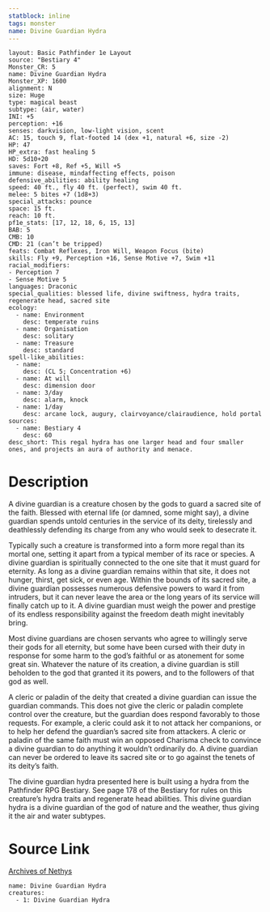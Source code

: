 ```yaml
---
statblock: inline
tags: monster
name: Divine Guardian Hydra
---
```

```statblock
layout: Basic Pathfinder 1e Layout
source: "Bestiary 4"
Monster_CR: 5
name: Divine Guardian Hydra
Monster_XP: 1600
alignment: N
size: Huge
type: magical beast
subtype: (air, water)
INI: +5
perception: +16
senses: darkvision, low-light vision, scent
AC: 15, touch 9, flat-footed 14 (dex +1, natural +6, size -2)
HP: 47
HP_extra: fast healing 5
HD: 5d10+20
saves: Fort +8, Ref +5, Will +5
immune: disease, mindaffecting effects, poison
defensive_abilities: ability healing
speed: 40 ft., fly 40 ft. (perfect), swim 40 ft.
melee: 5 bites +7 (1d8+3)
special_attacks: pounce
space: 15 ft.
reach: 10 ft.
pf1e_stats: [17, 12, 18, 6, 15, 13]
BAB: 5
CMB: 10
CMD: 21 (can’t be tripped)
feats: Combat Reflexes, Iron Will, Weapon Focus (bite)
skills: Fly +9, Perception +16, Sense Motive +7, Swim +11
racial_modifiers:
- Perception 7
- Sense Motive 5
languages: Draconic
special_qualities: blessed life, divine swiftness, hydra traits, regenerate head, sacred site
ecology:
  - name: Environment
    desc: temperate ruins
  - name: Organisation
    desc: solitary
  - name: Treasure
    desc: standard
spell-like_abilities:
  - name:
    desc: (CL 5; Concentration +6)
  - name: At will
    desc: dimension door
  - name: 3/day
    desc: alarm, knock
  - name: 1/day
    desc: arcane lock, augury, clairvoyance/clairaudience, hold portal
sources:
  - name: Bestiary 4
    desc: 60
desc_short: This regal hydra has one larger head and four smaller ones, and projects an aura of authority and menace.
```
# Description
A divine guardian is a creature chosen by the gods to guard a sacred site of the faith. Blessed with eternal life (or damned, some might say), a divine guardian spends untold centuries in the service of its deity, tirelessly and deathlessly defending its charge from any who would seek to desecrate it.

Typically such a creature is transformed into a form more regal than its mortal one, setting it apart from a typical member of its race or species. A divine guardian is spiritually connected to the one site that it must guard for eternity. As long as a divine guardian remains within that site, it does not hunger, thirst, get sick, or even age. Within the bounds of its sacred site, a divine guardian possesses numerous defensive powers to ward it from intruders, but it can never leave the area or the long years of its service will finally catch up to it. A divine guardian must weigh the power and prestige of its endless responsibility against the freedom death might inevitably bring.

Most divine guardians are chosen servants who agree to willingly serve their gods for all eternity, but some have been cursed with their duty in response for some harm to the god’s faithful or as atonement for some great sin. Whatever the nature of its creation, a divine guardian is still beholden to the god that granted it its powers, and to the followers of that god as well.

A cleric or paladin of the deity that created a divine guardian can issue the guardian commands. This does not give the cleric or paladin complete control over the creature, but the guardian does respond favorably to those requests. For example, a cleric could ask it to not attack her companions, or to help her defend the guardian’s sacred site from attackers. A cleric or paladin of the same faith must win an opposed Charisma check to convince a divine guardian to do anything it wouldn’t ordinarily do. A divine guardian can never be ordered to leave its sacred site or to go against the tenets of its deity’s faith.

The divine guardian hydra presented here is built using a hydra from the Pathfinder RPG Bestiary. See page 178 of the Bestiary for rules on this creature’s hydra traits and regenerate head abilities. This divine guardian hydra is a divine guardian of the god of nature and the weather, thus giving it the air and water subtypes.
# Source Link
[Archives of Nethys](https://aonprd.com/MonsterDisplay.aspx?ItemName=Divine%20Guardian%20Hydra)
```encounter-table
name: Divine Guardian Hydra
creatures:
  - 1: Divine Guardian Hydra
```
